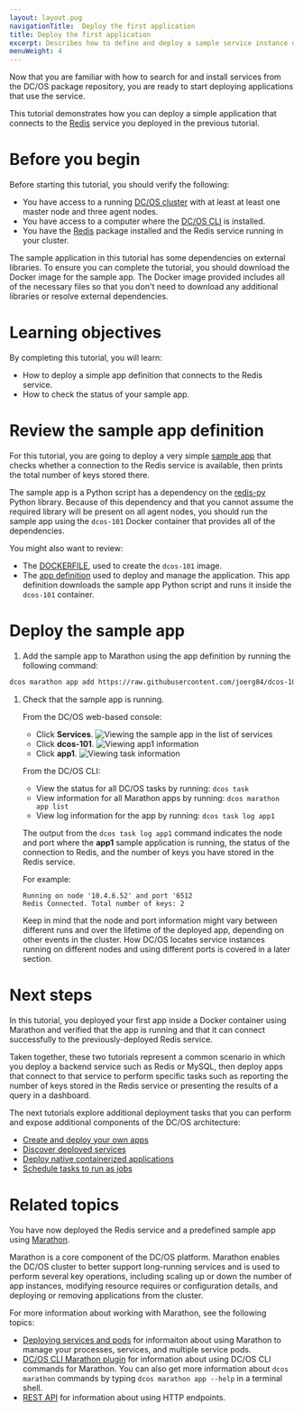 ```yaml
---
layout: layout.pug
navigationTitle:  Deploy the first application
title: Deploy the first application
excerpt: Describes how to define and deploy a sample service instance on the cluster (part 4)
menuWeight: 4
---
```

Now that you are familiar with how to search for and install services from the DC/OS package repository, you are ready to start deploying applications that use the service.

This tutorial demonstrates how you can deploy a simple application that connects to the [Redis](https://redislabs.com/) service you deployed in the previous tutorial.

# Before you begin
Before starting this tutorial, you should verify the following:
- You have access to a running [DC/OS cluster](../start-here/) with at least at least one master node and three agent nodes.
- You have access to a computer where the [DC/OS CLI](../cli/) is installed.
- You have the [Redis](/1.13/tutorials/dcos-101/redis-package/) package installed and the Redis service running in your cluster.

The sample application in this tutorial has some dependencies on external libraries. To ensure you can complete the tutorial, you should download the Docker image for the sample app. The Docker image provided includes all of the necessary files so that you don't need to download any additional libraries or resolve external dependencies.

# Learning objectives
By completing this tutorial, you will learn:
- How to deploy a simple app definition that connects to the Redis service.
- How to check the status of your sample app.

# Review the sample app definition
For this tutorial, you are going to deploy a very simple [sample app](https://raw.githubusercontent.com/joerg84/dcos-101/master/app1/app1.py) that checks whether a connection to the Redis service is available, then prints the total number of keys stored there.

The sample app is a Python script has a dependency on the [redis-py](https://pypi.python.org/pypi/redis) Python library. Because of this dependency and that you cannot assume the required library will be present on all agent nodes, you should run the sample app using the `dcos-101` Docker container that provides all of the dependencies.

You might also want to review:
- The [DOCKERFILE](https://github.com/joerg84/dcos-101/blob/master/app1/DOCKERFILE), used to create the `dcos-101` image.
- The [app definition](https://raw.githubusercontent.com/joerg84/dcos-101/master/app1/app1.json) used to deploy and manage the application. This app definition downloads the sample app Python script and runs it inside the `dcos-101` container. 

# Deploy the sample app
1. Add the sample app to Marathon using the app definition by running the following command:

```bash
dcos marathon app add https://raw.githubusercontent.com/joerg84/dcos-101/master/app1/app1.json
```

1. Check that the sample app is running.

    From the DC/OS web-based console:
    - Click **Services**.
    ![Viewing the sample app in the list of services](/1.13/img/tutorial-dcos101-app1-service.png)
    - Click **dcos-101**.
    ![Viewing app1 information](/1.13/img/tutorial-app1-view.png)
    - Click **app1**.
    ![Viewing task information](/1.13/img/tutorial-app1-tasks.png)

    From the DC/OS CLI:
    - View the status for all DC/OS tasks by running: `dcos task`
    - View information for all Marathon apps by running: `dcos marathon app list`
    - View log information for the app by running: `dcos task log app1`
    
    The output from the `dcos task log app1` command indicates the node and port where the **app1** sample application is running, the status of the connection to Redis, and the number of keys you have stored in the Redis service.

    For example:

    ```
    Running on node '10.4.6.52' and port '6512
    Redis Connected. Total number of keys: 2
    ```

    Keep in mind that the node and port information might vary between different runs and over the lifetime of the deployed app, depending on other events in the cluster. How DC/OS locates service instances running on different nodes and using different ports is covered in a later section.

# Next steps
In this tutorial, you deployed your first app inside a Docker container using Marathon and verified that the app is running and that it can connect successfully to the previously-deployed Redis service.

Taken together, these two tutorials represent a common scenario in which you deploy a backend service such as Redis or MySQL, then deploy apps that connect to that service to perform specific tasks such as reporting the number of keys stored in the Redis service or presenting the results of a query in a dashboard.

The next tutorials explore additional deployment tasks that you can perform and expose additional components of the DC/OS architecture:
- [Create and deploy your own apps](../create-service/)
- [Discover deployed services](../service-discovery/)
- [Deploy native containerized applications](../native-app/)
- [Schedule tasks to run as jobs](../schedule-jobs/)

# Related topics
You have now deployed the Redis service and a predefined sample app using [Marathon](https://mesosphere.github.io/marathon/). 

Marathon is a core component of the DC/OS platform. Marathon enables the DC/OS cluster to better support long-running services and is used to perform several key operations, including scaling up or down the number of app instances, modifying resource requires or configuration details, and deploying or removing applications from the cluster.

For more information about working with Marathon, see the following topics:
- [Deploying services and pods](https://docs.mesosphere.com/1.13/deploying-services/) for informaiton about using Marathon to manage your processes, services, and multiple service pods.
- [DC/OS CLI Marathon plugin](https://docs.mesosphere.com/1.13/cli/command-reference/dcos-marathon/) for information about using DC/OS CLI commands for Marathon. You can also get more information about `dcos marathon` commands by typing `dcos marathon app --help` in a terminal shell.
- [REST API](http://mesosphere.github.io/marathon/api-console/index.html) for information about using HTTP endpoints. 
